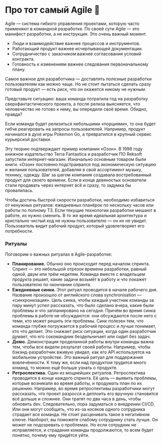 # Про тот самый Agile 👻

Agile — система гибкого управления проектами, которую часто применяют в командной разработке. По своей сути Agile — это манифест разработки, а не инструкция. Это очень важный момент.

- Люди и взаимодействие важнее процессов и инструментов.
- Работающий продукт важнее исчерпывающей документации.
- Сотрудничество с заказчиком важнее согласования условий контракта.
- Готовность к изменениям важнее следования первоначальному плану.

Самое важное для разработчика — доставлять полезные разработки пользователям как можно чаще. Но не стоит пытаться сделать сразу готовый продукт — есть риск, что он окажется никому не нужным. 

Представьте ситуацию: ваша команда потратила год на разработку сверхфантастического проекта, а после релиза выясняется, что человечество не готово к нему, вы опередили своё время. Обидно, правда?

Если команда будет релизиться небольшими «порциями», то она будет гибче реагировать на запросы пользователей. Например, продукт начинался в духе игры Pokemon Go, а  превратился в крупный сервис курьерской доставки. 

Эту теорию подтверждает пример компании «Озон». В 1998 году книжное издательство Terra Fantastica и разработчик ПО Reksoft запустили интернет-магазин. Изначально основным товаром были книги. «Озон» постоянно подстраивался под экономическую ситуацию и желания пользователей, добавляя в свой ассортимент музыку, технику, одежду. Шаг за шагом компания создавала востребованный продукт для своего времени. Если в конце девяностых основатели стали продавать через интернет всё и сразу, то задумка бы провалилась.

Чтобы достичь быстрой скорости разработки, необходимо избавиться от ненужных ритуалов: ежедневных планёрок по нескольку часов или работы по полному ТЗ. Если текущие технологии разработки мешают в работе, их нужно сменить. В то же время идеальная архитектура и кристально чистый код не нужны пользователю — он их не увидит. Пользователь видит рабочий продукт, который удовлетворяет его потребности.

### Ритуалы

Поговорим о важных ритуалах в Agile-разработке:

- **Планирование.** Обычно оно происходит перед началом спринта. Спринт — это небольшой отрезок времени разработки, равный одной, двум или трём неделям. Команда вместе с владельцем продукта решает, какие задачи возьмёт в работу и что покажет пользователю по окончании спринта.
- **Ежедневные синки.** Этот ритуал проводится в начале рабочего дня. Название произошло от английского слова synchronisation — «синхронизация». Цель синка, чтобы каждый участник команды за пару минут успел рассказать, что было сделано вчера, какие были проблемы и что запланировано на сегодня. Причём во время синка проблемы в работе не обсуждаются: они обсуждаются после него с теми, кто может решить эти проблемы. Синк полезен тем, что команда глубже погружается в рабочий процесс и лучше понимает, кто что делает. Это снижает риск ситуации, когда один разработчик думает, что его сокомандник бездельничает или сидит без задач.
- **Демо.** Демонстрация проделанной работы внутри команды важна тем, чтобы все видели результат своей работы. Например, чтобы бэкэнд-разработчик вживую увидел, как его API используется на мобильном устройстве. Это важный ритуал для поддержания вовлечённости. К тому же, если над продуктом трудится много команд, то можно ещё больше узнать о продукте.
- **Ретроспектива.** Один из мощнейших ритуалов. Ретроспектива проводится в конце каждого спринта. Её цель — выявить проблемы, которые возникали во время работы, и продумать план по их решению. Например, во время ретроспективы разработчики могут рассказать, что проект разросся и деплоить его вручную становится всё дольше и сложнее. Они тратят по два часа в день, чтобы обновить dev. Следовательно, пора задуматься о внедрении CI/CD. Или они могут сообщить, что из-за косяков одного сотрудника страдает вся команда. Не стоит расценивать такое в негативном ключе. Наоборот, вы поможете слабому сотруднику стать лучше. Он может не подозревать о проблемах. Но если сотрудник не исправляется, и страдания команды продолжаются, то всем будет понятно, почему ему придётся уйти.